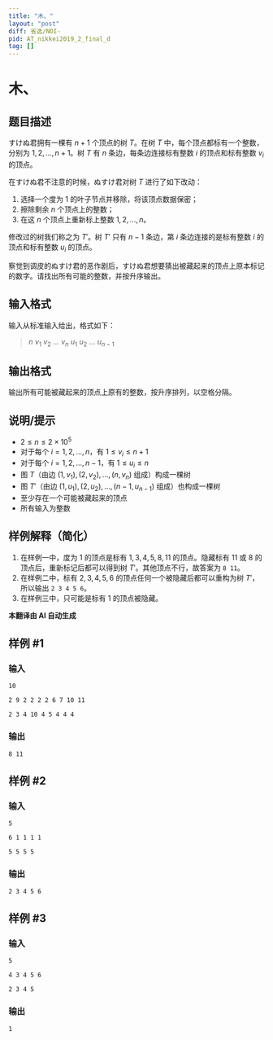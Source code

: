 ```yaml
---
title: "木、"
layout: "post"
diff: 省选/NOI-
pid: AT_nikkei2019_2_final_d
tag: []
---
```


# 木、

## 题目描述

すけぬ君拥有一棵有 $n+1$ 个顶点的树 $T$。在树 $T$ 中，每个顶点都标有一个整数，分别为 $1, 2, \dots, n+1$。树 $T$ 有 $n$ 条边，每条边连接标有整数 $i$ 的顶点和标有整数 $v_i$ 的顶点。

在すけぬ君不注意的时候，ぬすけ君对树 $T$ 进行了如下改动：

1. 选择一个度为 $1$ 的叶子节点并移除，将该顶点数据保密；
2. 擦除剩余 $n$ 个顶点上的整数；
3. 在这 $n$ 个顶点上重新标上整数 $1, 2, \dots, n$。

修改过的树我们称之为 $T'$。树 $T'$ 只有 $n-1$ 条边，第 $i$ 条边连接的是标有整数 $i$ 的顶点和标有整数 $u_i$ 的顶点。

察觉到调皮的ぬすけ君的恶作剧后，すけぬ君想要猜出被藏起来的顶点上原本标记的数字。请找出所有可能的整数，并按升序输出。

## 输入格式

输入从标准输入给出，格式如下：

> $n$ $v_1$ $v_2$ $\dots$ $v_n$ $u_1$ $u_2$ $\dots$ $u_{n-1}$

## 输出格式

输出所有可能被藏起来的顶点上原有的整数，按升序排列，以空格分隔。

## 说明/提示

- $2 \leq n \leq 2 \times 10^5$
- 对于每个 $i = 1, 2, \dots, n$，有 $1 \leq v_i \leq n+1$
- 对于每个 $i = 1, 2, \dots, n-1$，有 $1 \leq u_i \leq n$
- 图 $T$（由边 $(1, v_1), (2, v_2), \dots, (n, v_n)$ 组成）构成一棵树
- 图 $T'$（由边 $(1, u_1), (2, u_2), \dots, (n-1, u_{n-1})$ 组成）也构成一棵树
- 至少存在一个可能被藏起来的顶点
- 所有输入为整数

## 样例解释（简化）

1. 在样例一中，度为 $1$ 的顶点是标有 $1, 3, 4, 5, 8, 11$ 的顶点。隐藏标有 $11$ 或 $8$ 的顶点后，重新标记后都可以得到树 $T'$。其他顶点不行，故答案为 `8 11`。
2. 在样例二中，标有 $2, 3, 4, 5, 6$ 的顶点任何一个被隐藏后都可以重构为树 $T'$，所以输出 `2 3 4 5 6`。
3. 在样例三中，只可能是标有 $1$ 的顶点被隐藏。

 **本翻译由 AI 自动生成**

## 样例 #1

### 输入

```
10
2 9 2 2 2 2 6 7 10 11
2 3 4 10 4 5 4 4 4
```

### 输出

```
8 11
```

## 样例 #2

### 输入

```
5
6 1 1 1 1
5 5 5 5
```

### 输出

```
2 3 4 5 6
```

## 样例 #3

### 输入

```
5
4 3 4 5 6
2 3 4 5
```

### 输出

```
1
```

